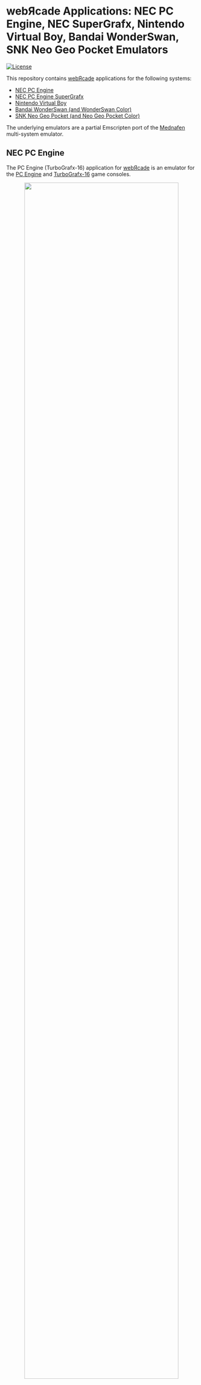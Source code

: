 # webЯcade Applications: NEC PC Engine, NEC SuperGrafx, Nintendo Virtual Boy, Bandai WonderSwan, SNK Neo Geo Pocket Emulators

[![License](https://img.shields.io/badge/License-Apache%202.0-blue.svg)](https://opensource.org/licenses/Apache-2.0)

This repository contains [webЯcade](https://www.webrcade.com) applications for the following systems:

* [NEC PC Engine](#nec-pc-engine)
* [NEC PC Engine SuperGrafx](#nec-pc-engine-supergrafx)
* [Nintendo Virtual Boy](#nintendo-virtual-boy)
* [Bandai WonderSwan (and WonderSwan Color)](#bandai-wonderswan)
* [SNK Neo Geo Pocket (and Neo Geo Pocket Color)](#sega-game-gear-application)

The underlying emulators are a partial Emscripten port of the [Mednafen](http://mednafen.sourceforge.net/) multi-system emulator.

## NEC PC Engine

The PC Engine (TurboGrafx-16) application for [webЯcade](https://www.webrcade.com) is an emulator for the [PC Engine](https://en.wikipedia.org/wiki/TurboGrafx-16) and [TurboGrafx-16](https://en.wikipedia.org/wiki/TurboGrafx-16) game consoles.

<p align="center">
 <a href="https://play.webrcade.com">
  <img src="https://docs.webrcade.com/assets/images/apps/pce.png" width="90%">
 </a>
 <br>
 <i>Nantettatte Engine by Andrew Darovich and Paul Weller</i>
</p>

### Documentation

The [NEC PC Engine Application Documentation](https://docs.webrcade.com/apps/emulators/pce/) includes [keyboard](https://docs.webrcade.com/apps/emulators/pce/#keyboard) and [gamepad](https://docs.webrcade.com/apps/emulators/pce/#gamepad) control mappings, information related to [battery-backed SRAM](https://docs.webrcade.com/apps/emulators/pce/#battery-backed-sram) support, and details regarding the use of the emulator within a [webЯcade feed](https://docs.webrcade.com/apps/emulators/pce/#feed). 

## NEC PC Engine SuperGrafx

The PC Engine SuperGrafx application for [webЯcade](https://www.webrcade.com) is an emulator for the [PC Engine SuperGrafx](https://en.wikipedia.org/wiki/PC_Engine_SuperGrafx) game console. 

<p align="center">
 <a href="https://play.webrcade.com">
  <img src="https://docs.webrcade.com/assets/images/apps/sgx.png" width="90%">
 </a>
 <br>
 <i>SuperGrafx Demo by Chris Covell</i>
</p>

### Documentation

The [NEC PC Engine SuperGrafx Application Documentation](https://docs.webrcade.com/apps/emulators/sgx/) includes [keyboard](https://docs.webrcade.com/apps/emulators/sgx/#keyboard) and [gamepad](https://docs.webrcade.com/apps/emulators/sgx/#gamepad) control mappings, information related to [battery-backed SRAM](https://docs.webrcade.com/apps/emulators/sgx/#battery-backed-sram) support, and details regarding the use of the emulator within a [webЯcade feed](https://docs.webrcade.com/apps/emulators/sgx/#feed). 

## Nintendo Virtual Boy

The Nintendo Virtual Boy application for [webЯcade](https://www.webrcade.com) is an emulator for the [Virtual Boy game console](https://en.wikipedia.org/wiki/Virtual_Boy). 

<p align="center">
 <a href="https://play.webrcade.com">
  <img src="https://docs.webrcade.com/assets/images/apps/vb.png" width="90%">
 </a>
 <br>
 <i>Fishbone by thunderstruck (and others)</i>
</p>

### Documentation

The [Nintendo Virtual Boy Application Documentation](https://docs.webrcade.com/apps/emulators/vb/) includes [keyboard](https://docs.webrcade.com/apps/emulators/vb/#keyboard) and [gamepad](https://docs.webrcade.com/apps/emulators/vb/#gamepad) control mappings, information related to [battery-backed SRAM](https://docs.webrcade.com/apps/emulators/vb/#battery-backed-sram) support, and details regarding the use of the emulator within a [webЯcade feed](https://docs.webrcade.com/apps/emulators/vb/#feed). 

## Bandai WonderSwan

The Bandai WonderSwan application for [webЯcade](https://www.webrcade.com) is an emulator for the [WonderSwan](https://en.wikipedia.org/wiki/WonderSwan) and [WonderSwan Color](https://en.wikipedia.org/wiki/WonderSwan) game consoles.

<p align="center">
 <a href="https://play.webrcade.com">
  <img src="https://docs.webrcade.com/assets/images/apps/wsc.png" width="90%">
 </a>
 <br>
 <i>Wondersnake 2 by Dox & Kojote</i>
</p>

### Documentation

The [Bandai WonderSwan Application Documentation](https://docs.webrcade.com/apps/emulators/ws/) includes [keyboard](https://docs.webrcade.com/apps/emulators/ws/#keyboard) and [gamepad](https://docs.webrcade.com/apps/emulators/ws/#gamepad) control mappings, information related to [battery-backed SRAM](https://docs.webrcade.com/apps/emulators/ws/#battery-backed-sram) support, and details regarding the use of the emulator within a [webЯcade feed](https://docs.webrcade.com/apps/emulators/ws/#feed). 

## LICENSE

Licensed under the Apache License, Version 2.0 (the "License"); you may not use this file except in compliance with the License. You may obtain a copy of the License at

http://www.apache.org/licenses/LICENSE-2.0

Unless required by applicable law or agreed to in writing, software distributed under the License is distributed on an "AS IS" BASIS, WITHOUT WARRANTIES OR CONDITIONS OF ANY KIND, either express or implied. See the License for the specific language governing permissions and limitations under the License.

---

The license presented above is limited to the [webЯcade](https://www.webrcade.com) applications. The underlying [Mednafen](http://mednafen.sourceforge.net/) project retains its own specific licensing.
